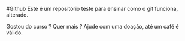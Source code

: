 #Github
Este é um repositório teste para ensinar como o git funciona, alterado.

Gostou do curso ? Quer mais ? Ajude com uma doação, até um café é válido.
